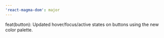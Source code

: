```yaml
---
'react-magma-dom': major
---
```


feat(button): Updated hover/focus/active states on buttons using the new color palette.
